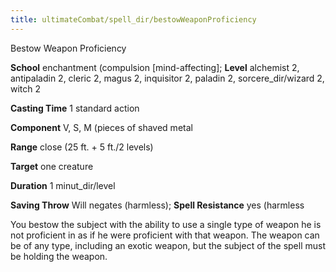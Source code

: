 ```yaml
---
title: ultimateCombat/spell_dir/bestowWeaponProficiency
---
```

Bestow Weapon Proficiency

**School** enchantment (compulsion [mind-affecting]; **Level** alchemist 2, antipaladin 2, cleric 2, magus 2, inquisitor 2, paladin 2, sorcere_dir/wizard 2, witch 2

**Casting Time** 1 standard action

**Component** V, S, M (pieces of shaved metal

**Range** close (25 ft. + 5 ft./2 levels)

**Target** one creature

**Duration** 1 minut_dir/level

**Saving Throw** Will negates (harmless); **Spell Resistance** yes (harmless

You bestow the subject with the ability to use a single type of weapon he is not proficient in as if he were proficient with that weapon. The weapon can be of any type, including an exotic weapon, but the subject of the spell must be holding the weapon.

